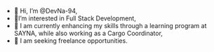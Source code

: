 - 👋 Hi, I’m @DevNa-94,
- 👀I’m interested in Full Stack Development,
- 🌱 I am currently enhancing my skills through a learning program at SAYNA, while also working as a Cargo Coordinator,
- 💞️ I am seeking freelance opportunities.
  

<!---
DevNa-94/DevNa-94 is a ✨ special ✨ repository because its `README.md` (this file) appears on your GitHub profile.
You can click the Preview link to take a look at your changes.
--->
